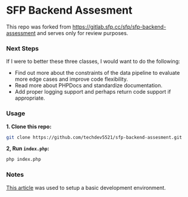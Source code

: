 # SFP Backend Assesment

This repo was forked from https://gitlab.sfp.cc/sfp/sfp-backend-assessment and serves only for review purposes.

### Next Steps
If I were to better these three classes, I would want to do the following:

- Find out more about the constraints of the data pipeline to evaluate more edge cases and improve code flexibility.
- Read more about PHPDocs and standardize documentation.
- Add proper logging support and perhaps return code support if appropriate.


### Usage
**1. Clone this repo:**

```bash
git clone https://github.com/techdev5521/sfp-backend-assesment.git
```

**2, Run `index.php`:**

```bash
php index.php
```

### Notes
[This article](https://blog.theodo.com/2019/07/vscode-php-development/) was used to setup a basic development environment.